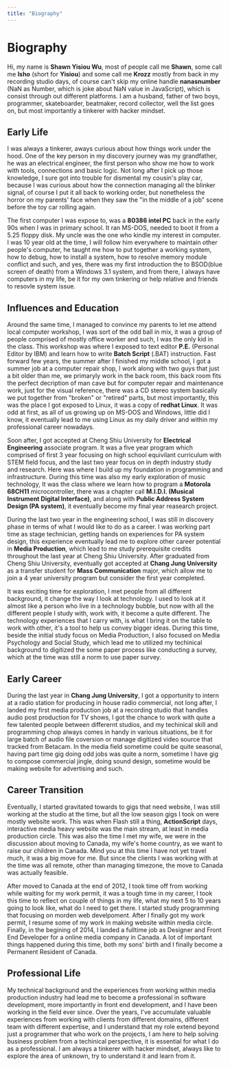 ```yaml
---
title: "Biography"
---
```


# Biography

Hi, my name is **Shawn Yisiou Wu**, most of people call me **Shawn**, some call me **Isho** (short for **Yisiou**) and some call me **Krozz** mostly from back in my recording studio days, of course can't skip my online handle **nanasnumber** (NaN as Number, which is joke about NaN value in JavaScript), which is consist through out different platforms. I am a husband, father of two boys, programmer, skateboarder, beatmaker, record collector, well the list goes on, but most importantly a tinkerer with hacker mindset.

## Early Life

I was always a tinkerer, aways curious about how things work under the hood. One of the key person in my discovery journey was my grandfather, he was an electrical engineer, the first person who show me how to work with tools, connections and basic logic. Not long after I pick up those knowledge, I sure got into trouble for dismental my cousin's play car, because I was curious about how the connection managing all the blinker signal, of course I put it all back to working order, but nonetheless the horror on my parents' face when they saw the "in the middle of a job" scene before the toy car rolling again.

The first computer I was expose to, was a **80386 intel PC** back in the early 90s when I was in primary school. It ran MS-DOS, needed to boot it from a 5.25 floppy disk. My uncle was the one who kindle my interest in computer. I was 10 year old at the time, I will follow him everywhere to maintain other people's computer, he taught me how to put together a working system, how to debug, how to install a system, how to resolve memory module conflict and such, and yes, there was my first introduction the to BSOD(blue screen of death) from a Windows 3.1 system, and from there, I always have computers in my life, be it for my own tinkering or help relative and friends to resovle system issue.

## Influences and Education

Around the same time, I managed to convince my parents to let me attend local computer workshop, I was sort of the odd ball in mix, it was a group of people comprised of mostly office worker and such, I was the only kid in the class. This workshop was where I exposed to text editor **P.E.** (Personal Editor by IBM) and learn how to write **Batch Script** (.BAT) instruction. Fast forward few years, the summer after I finished my middle school, I got a summer job at a computer repair shop, I work along with two guys that just a bit older than me, we primaryly work in the back room, this back room fits the perfect decription of man cave but for computer repair and maintenance work, just for the visual reference, there was a CD stereo system basically we put together from "broken" or "retired" parts, but most importantly, this was the place I got exposed to Linux, it was a copy of **redhat Linux**. It was odd at first, as all of us growing up on MS-DOS and Windows, little did I know, it eventually lead to me using Linux as my daily driver and within my professional career nowadays.

Soon after, I got accepted at Cheng Shiu University for **Electrical Engineering** associate program. It was a five year program which comprised of first 3 year focusing on high school equivilant curriculum with STEM field focus, and the last two year focus on in depth industry study and research. Here was where I build up my foundation in programming and infrastructure. During this time was also my early exploration of music technology, It was the class where we learn how to program a **Motorola 68CH11** microcontroller, there was a chapter call **M.I.D.I. (Musical Instrument Digital Interface)**, and along with **Public Address System Design (PA system)**, it eventually become my final year reasearch project.

During the last two year in the engineering school, I was still in discovery phase in terms of what I would like to do as a career. I was working part time as stage technician, getting hands on experiences for PA system design, this experience eventually lead me to explore other career potential in **Media Production**, which lead to me study prerequisite credits throughout the last year at Cheng Shiu University. After graduated from Cheng Shiu University, eventually got accepted at **Chang Jung University** as a transfer student for **Mass Communication** major, which allow me to join a 4 year university program but consider the first year completed.

It was exciting time for exploration, I met people from all different background, it change the way I look at technology. I used to look at it almost like a person who live in a technology bubble, but now with all the different people I study with, work with, it become a quite different. The technology experiences that I carry with, is what I bring it on the table to work with other, it's a tool to help us convey  bigger ideas. During this time, beside the initial study focus on Media Production, I also focused on Media Psychology and Social Study, which lead me to utilized my techinical background to digitized the some paper process like conducting a survey, which at the time was still a norm to use paper survey.

## Early Career

During the last year in **Chang Jung University**, I got a opportunity to intern at a radio station for producing in house radio commercial, not long after, I landed my first media production job at a recording studio that handles audio post production for TV shows, I got the chance to work with quite a few talented people between differernt studios, and my techinical skill and programming chop always comes in handy in various situations, be it for large batch of audio file coversion or manage digitized video source that tracked from Betacam. In the media field sometime could be quite seasonal, having part time gig doing odd jobs was quite a norm, sometime I have gig to compose commercial jingle, doing sound design, sometime would be making website for advertising and such.

## Career Transition

Eventually, I started gravitated towards to gigs that need website, I was still working at the studio at the time, but all the low season gigs I took on were mostly website work. This was when Flash still a thing, **ActionScript** days, interactive media heavy website was the main stream, at least in media production circle. This was also the time I met my wife, we were in the discussion about moving to Canada, my wife's home country, as we want to raise our children in Canada. Mind you at this time I have not yet travel much, it was a big move for me. But since the clients I was working with at the time was all remote, other than managing timezone, the move to Canada was actually feasible.

After moved to Canada at the end of 2012, I took time off from working while waiting for my work permit, it was a tough time in my career, I took this time to reflect on couple of things in my life, what my next 5 to 10 years going to look like, what do I need to get there. I started study programming that focusing on morden web develpoment. After I finally got my work permit, I resume some of my work in making website within media circle. Finally, in the begining of 2014, I landed a fulltime job as Designer and Front End Developer for a online media company in Canada. A lot of important things happened during this time, both my sons' birth and I finally become a Permanent Resident of Canada.


## Professional Life
My technical background and the experiences from working within media production industry had lead me to become a professional in software development, more importantly in front end development, and I have been working in the field ever since. Over the years, I've accumulate valuable experiences from working with clients from different domains, different team with different expertise, and I understand that my role extend beyond just a programmer that who work on the projects, I am here to help solving business problem from a techinical perspective, it is essential for what I do as a professional. I am always a tinkerer with hacker mindset, always like to explore the area of unknown, try to understand it and learn from it.



